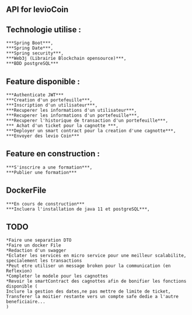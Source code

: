 ## API for levioCoin

## Technologie utilise :
    ***Spring Boot***,
    ***Spring Date***,
    ***Spring security***,
    ***Web3j (Librairie Blockchain opensource)***,
    ***BDD postgreSQL***
## Feature disponible :
    ***Authenticate JWT***
    ***Creation d'un portefeuille***,
    ***Inscription d'un utilisateur***,
    ***Recuperer les informations d'un utilisateur***,
    ***Recuperer les informations d'un portefeuille***,
    ***Recuperer l'historique de transaction d'un portefeuille***,
    *** Achat d'un ticket pour la cagnotte ***,
    ***Deployer un smart contract pour la creation d'une cagnotte***,
    ***Envoyer des levio Coin***

## Feature en construction :
    ***S'inscrire a une formation***,
    ***Publier une formation***
    
## DockerFile
    ***En cours de construction***
    ***Incluera l'installation de java 11 et postgreSQL***,


## TODO
    *Faire une separation DTO
    *Faire un docker File
    *Redaction d'un swagger
    *Eclater les services en micro service pour une meilleur scalabilite, specialement les transactions
    *Peut etre utiliser un message broken pour la communication (en Reflexion)
    *Completer le modele pour les cagnottes
    *Revoir le smartContract des cagnottes afin de bonifier les fonctions disponible (
    Inclure la gestion des dates,ne pas mettre de limite de ticket,
    Transferer la moitier restante vers un compte safe dedie a l'autre beneficiaire...
    )